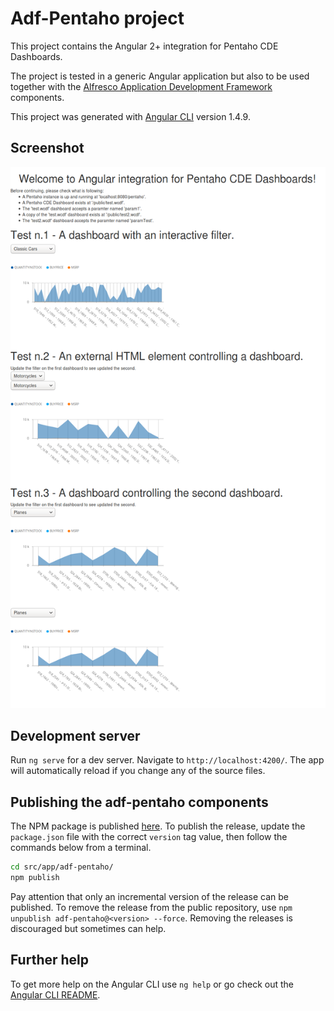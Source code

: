 # Adf-Pentaho project

This project contains the Angular 2+ integration for Pentaho CDE Dashboards.

The project is tested in a generic Angular application but also to be used together with the [Alfresco Application Development Framework](https://github.com/Alfresco/alfresco-ng2-components) components.

This project was generated with [Angular CLI](https://github.com/angular/angular-cli) version 1.4.9.

## Screenshot

![Pentaho Dashboard](src/app/adf-pentaho/src/assets/screenshot_1.png)

## Development server

Run `ng serve` for a dev server. Navigate to `http://localhost:4200/`. The app will automatically reload if you change any of the source files.

## Publishing the adf-pentaho components

The NPM package is published [here](https://www.npmjs.com/package/adf-pentaho).
To publish the release, update the `package.json` file with the correct `version` tag value, then follow the commands below from a terminal.

```sh
cd src/app/adf-pentaho/
npm publish
```

Pay attention that only an incremental version of the release can be published.
To remove the release from the public repository, use `npm unpublish adf-pentaho@<version> --force`. Removing the releases is discouraged but sometimes can help.

## Further help

To get more help on the Angular CLI use `ng help` or go check out the [Angular CLI README](https://github.com/angular/angular-cli/blob/master/README.md).
